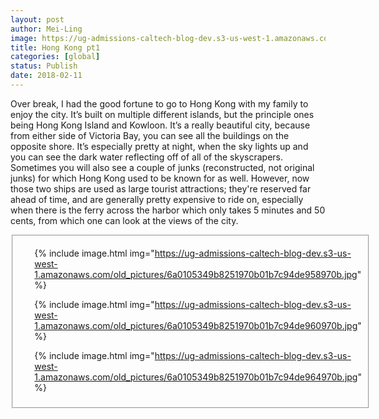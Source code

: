 ```yaml
---
layout: post
author: Mei-Ling
image: https://ug-admissions-caltech-blog-dev.s3-us-west-1.amazonaws.com/old_pictures/6a0105349b8251970b01b7c94de95c970b.jpg
title: Hong Kong pt1
categories: [global]
status: Publish
date: 2018-02-11
---
```


Over break, I had the good fortune to go to Hong Kong with my family to enjoy the city. It’s built on multiple different islands, but the principle ones being Hong Kong Island and Kowloon. It’s a really beautiful city, because from either side of Victoria Bay, you can see all the buildings on the opposite shore. It’s especially pretty at night, when the sky lights up and you can see the dark water reflecting off of all of the skyscrapers. Sometimes you will also see a couple of junks (reconstructed, not original junks) for which Hong Kong used to be known for as well. However, now those two ships are used as large tourist attractions; they're reserved far ahead of time, and are generally pretty expensive to ride on, especially when there is the ferry across the harbor which only takes 5 minutes and 50 cents, from which one can look at the views of the city.

<div data-featherlight-filter="a" data-featherlight-gallery="" data-featherlight-type="image" id="featherlight-gallery"><fieldset class="asset featherlight-gallery border" gallery-width="250-auto">
<div class="gallery-scroll" id="gallery-container">
<ul class="asset-thumbnails">


{% include image.html img="https://ug-admissions-caltech-blog-dev.s3-us-west-1.amazonaws.com/old_pictures/6a0105349b8251970b01b7c94de958970b.jpg" %}

{% include image.html img="https://ug-admissions-caltech-blog-dev.s3-us-west-1.amazonaws.com/old_pictures/6a0105349b8251970b01b7c94de960970b.jpg" %}

{% include image.html img="https://ug-admissions-caltech-blog-dev.s3-us-west-1.amazonaws.com/old_pictures/6a0105349b8251970b01b7c94de964970b.jpg" %}

